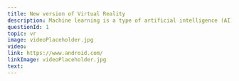 ```yaml
---
title: New version of Virtual Reality
description: Machine learning is a type of artificial intelligence (AI) that provides computers with the ability to learn without being explicitly programmed. Machine learning focuses on the development of computer programs that can change when exposed to new data.
questionId: 1
topic: vr
image: videoPlaceholder.jpg
video:
link: https://www.android.com/
linkImage: videoPlaceholder.jpg
text:
---
```

